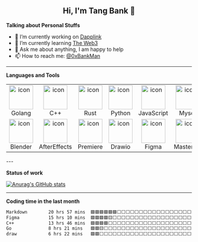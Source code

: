 <h2 align="center"> Hi, I'm Tang Bank 👋</h2>
<!-- Your Personal profile: https://github.com/rzashakeri/beautify-github-profile -->

**Talking about Personal Stuffs**
- 🔭 I’m currently working on  [Dapplink](https://github.com/eniac-x-labs)
- 🌱 I’m currently learning   [The Web3](https://github.com/the-web3)
- 💬 Ask me about anything, I am happy to help
- 📫 How to reach me: [@0xBankMan](https://x.com/0xBankMan)
---
**Languages and Tools**
<!-- You can use this sites to get logos: https://www.vectorlogo.zone or https://simpleicons.org/ or https://www.iconfont.cn/  -->
<table>
  <tr>
    <td align="center" width="96">
        <img src="https://github.com/user-attachments/assets/b9de2ba5-a852-4275-944c-674b173f42af" alt="icon" width="65" height="65" />
      <br>Golang
    </td>
    <td align="center" width="96">
        <img src="https://github.com/user-attachments/assets/c8c18305-7a73-4675-8bb3-07142103c26f" alt="icon" width="65" height="65" />
      <br>C++
    </td>
    <td align="center" width="96">
        <img src="https://github.com/user-attachments/assets/3ec03dd4-3a18-4b91-8607-1c8ead2d3b3c" alt="icon" width="65" height="65" />
      <br>Rust
    </td>
    <td align="center" width="96">
        <img src="https://github.com/user-attachments/assets/75f0204f-35eb-4ff9-b839-dd79c3cc98ec" alt="icon" width="65" height="65" />
      <br>Python
    </td>
    <td align="center" width="96">
        <img src="https://github.com/user-attachments/assets/7f245eb8-d0ab-4531-b5db-a858239fc5e0" alt="icon" width="65" height="65" />
      <br>JavaScript
    </td>
    <td align="center" width="96">
        <img src="https://github.com/user-attachments/assets/6196754c-134c-4ba4-8906-6dfa937121d1" alt="icon" width="65" height="65" />
      <br>Mysql
    </td>
    <td align="center" width="96">
        <img src="https://github.com/user-attachments/assets/a12d08b3-72e2-4725-a0ad-2f1604a77163" alt="icon" width="65" height="65" />
      <br>Solidity
    </td>
    <td align="center" width="96">
        <img src="https://github.com/user-attachments/assets/cb408001-f306-4dc3-8e8e-259065ca5533" alt="icon" width="65" height="65" />
      <br>Houdini
   </tr>
  <tr>
    </td>
    <td align="center" width="96">
        <img src="https://github.com/user-attachments/assets/a2f6bd74-3782-4e0a-ba5f-08ae391709b0" alt="icon" width="65" height="65" />
      <br>Blender
    </td>
    </td>
    <td align="center" width="96">
        <img src="https://github.com/user-attachments/assets/781b5cff-f3d3-4780-842f-3cc5b3841697" alt="icon" width="65" height="65" />
      <br>AfterEffects
    </td>
    </td>
    <td align="center" width="96">
        <img src="https://github.com/user-attachments/assets/0bca5f91-644b-47df-bead-4f1ab93bf232" alt="icon" width="65" height="65" />
      <br>Premiere
    </td>
    </td>
    <td align="center" width="96">
        <img src="https://github.com/user-attachments/assets/9dc8d55f-7906-4160-86f5-404c66f0d944" alt="icon" width="65" height="65" />
      <br>Drawio
    </td>
    </td>
    <td align="center" width="96">
        <img src="https://github.com/user-attachments/assets/f2bbda54-46fc-4656-91fb-7d53bf7e0e3a" alt="icon" width="65" height="65" />
      <br>Figma
    </td>
    </td>
    <td align="center" width="96">
        <img src="https://github.com/user-attachments/assets/f24eb3b8-0252-4d2b-8fe1-0e28fd11ba70" alt="icon" width="65" height="65" />
      <br>MasterGo
    </td>
    </td>
    <td align="center" width="96">
        <img src="https://github.com/user-attachments/assets/ad9117c6-23d6-4a6b-8955-d150dfd89de4" alt="icon" width="65" height="65" />
      <br>Project
    </td>
    </td>
    <td align="center" width="96">
        <img src="https://github.com/user-attachments/assets/0a648a54-6d4b-47c1-bbdb-ab5b193b5af6" alt="icon" width="65" height="65" />
      <br>Jira
    </td>
    </tr>
</table>
---

**Status of work**
<!-- Your GitHub stats: https://github.com/anuraghazra/github-readme-stats?tab=readme-ov-file -->

[![Anurag's GitHub stats](https://github-readme-stats.vercel.app/api?username=TangBank&theme=shadow_blue&show_icons=true)](https://github.com/anuraghazra/github-readme-stats)

---
**Coding time in the last month**
<!-- Your Weekly development breakdown: https://github.com/athul/waka-readme -->
<!--START_SECTION:waka-->
```txt
Markdown        20 hrs 57 mins  🟩🟩🟩🟩🟩🟩⬜⬜⬜⬜⬜⬜⬜⬜⬜⬜⬜⬜⬜⬜⬜⬜⬜⬜⬜   23.82 %
Figma           15 hrs 10 mins  🟩🟩🟩🟩🟨⬜⬜⬜⬜⬜⬜⬜⬜⬜⬜⬜⬜⬜⬜⬜⬜⬜⬜⬜⬜   17.25 %
C++             13 hrs 46 mins  🟩🟩🟩🟩⬜⬜⬜⬜⬜⬜⬜⬜⬜⬜⬜⬜⬜⬜⬜⬜⬜⬜⬜⬜⬜   15.65 %
Go              8 hrs 21 mins   🟩🟩🟨⬜⬜⬜⬜⬜⬜⬜⬜⬜⬜⬜⬜⬜⬜⬜⬜⬜⬜⬜⬜⬜⬜   09.49 %
draw            6 hrs 22 mins   🟩🟩⬜⬜⬜⬜⬜⬜⬜⬜⬜⬜⬜⬜⬜⬜⬜⬜⬜⬜⬜⬜⬜⬜⬜   07.25 %
```
<!--END_SECTION:waka-->







